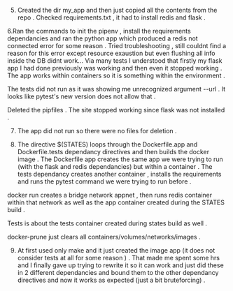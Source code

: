5. Created the dir my_app and then just copied all the contents from the repo . 
Checked requirements.txt , it had to install redis and flask . 

6.Ran the commands to init the pipenv , install the requirements dependancies and ran the python app which produced a redis not connected error for some reason . Tried troubleshooting , still couldnt find a reason for this error except resource exaustion but even flushing all info inside the DB didnt work... Via many tests I understood that firstly my flask app I had done previously was working and then even it stopped working . The app works within containers so it is something within the environment . 

The tests did not run as it was showing me unrecognized argument --url . 
It looks like pytest's new version does not allow that . 

Deleted the pipfiles . The site stopped working since flask was not installed .

7. The app did not run so there were no files for deletion .

8. The directive $(STATES) loops through the Dockerfile.app and Dockerfile.tests dependancy directives and then builds the docker image . The Dockerfile app creates the same app we were trying to run (with the flask and redis dependancies) but within a container . The tests dependancy creates another container , installs the requirements and runs the pytest command we were trying to run before .

docker run creates a bridge network appnet , then runs redis container within that network as well as the app container created during the STATES build .

Tests is about the tests container created during states build as well .

docker-prune just clears all containers/volumes/networks/images .

9. At first used only make and it just created the image app (it does not consider tests at all for some reason ) . That made me spent some hrs and I finally gave up trying to rewrite it so it can work and just did these in 2 different dependancies and bound them to the other dependancy directives and now it works as expected (just a bit bruteforcing) . 




